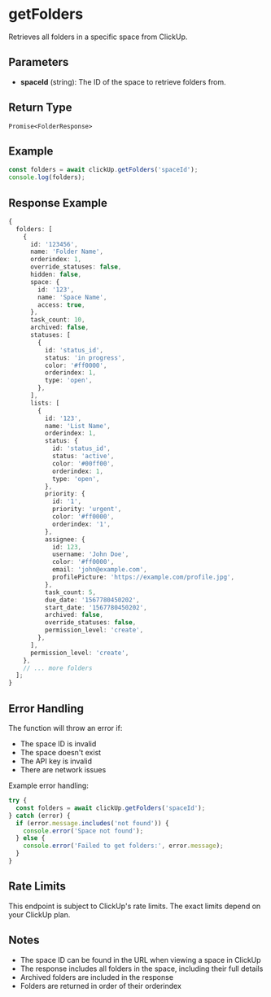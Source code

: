 # getFolders

Retrieves all folders in a specific space from ClickUp.

## Parameters

- **spaceId** (string): The ID of the space to retrieve folders from.

## Return Type

`Promise<FolderResponse>`

## Example

```typescript
const folders = await clickUp.getFolders('spaceId');
console.log(folders);
```

## Response Example

```typescript
{
  folders: [
    {
      id: '123456',
      name: 'Folder Name',
      orderindex: 1,
      override_statuses: false,
      hidden: false,
      space: {
        id: '123',
        name: 'Space Name',
        access: true,
      },
      task_count: 10,
      archived: false,
      statuses: [
        {
          id: 'status_id',
          status: 'in progress',
          color: '#ff0000',
          orderindex: 1,
          type: 'open',
        },
      ],
      lists: [
        {
          id: '123',
          name: 'List Name',
          orderindex: 1,
          status: {
            id: 'status_id',
            status: 'active',
            color: '#00ff00',
            orderindex: 1,
            type: 'open',
          },
          priority: {
            id: '1',
            priority: 'urgent',
            color: '#ff0000',
            orderindex: '1',
          },
          assignee: {
            id: 123,
            username: 'John Doe',
            color: '#ff0000',
            email: 'john@example.com',
            profilePicture: 'https://example.com/profile.jpg',
          },
          task_count: 5,
          due_date: '1567780450202',
          start_date: '1567780450202',
          archived: false,
          override_statuses: false,
          permission_level: 'create',
        },
      ],
      permission_level: 'create',
    },
    // ... more folders
  ];
}
```

## Error Handling

The function will throw an error if:

- The space ID is invalid
- The space doesn't exist
- The API key is invalid
- There are network issues

Example error handling:

```typescript
try {
  const folders = await clickUp.getFolders('spaceId');
} catch (error) {
  if (error.message.includes('not found')) {
    console.error('Space not found');
  } else {
    console.error('Failed to get folders:', error.message);
  }
}
```

## Rate Limits

This endpoint is subject to ClickUp's rate limits. The exact limits depend on your ClickUp plan.

## Notes

- The space ID can be found in the URL when viewing a space in ClickUp
- The response includes all folders in the space, including their full details
- Archived folders are included in the response
- Folders are returned in order of their orderindex
